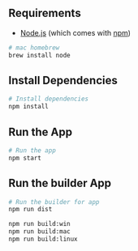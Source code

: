 ## Requirements
- [Node.js](https://nodejs.org/en/download/) (which comes with [npm](http://npmjs.com))

```bash
# mac homebrew
brew install node
```

## Install Dependencies

```bash
# Install dependencies
npm install
```

## Run the App

```bash
# Run the app
npm start
```

## Run the builder App

```bash
# Run the builder for app
npm run dist

npm run build:win
npm run build:mac
npm run build:linux

```
